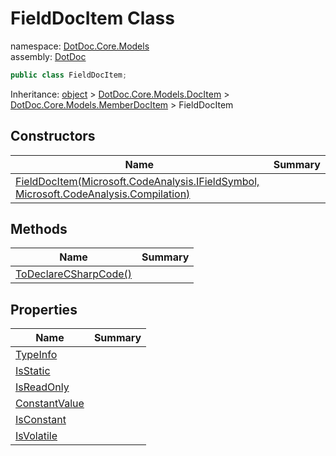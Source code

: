 ﻿# FieldDocItem Class

namespace: [DotDoc\.Core\.Models](../DotDoc.Core.Models.md)<br />
assembly: [DotDoc](../../DotDoc.md)



```csharp
public class FieldDocItem;
```

Inheritance: [object](https://docs.microsoft.com/dotnet/api/System.Object) > [DotDoc\.Core\.Models\.DocItem](../../DotDoc/DotDoc.Core.Models/DocItem.md) > [DotDoc\.Core\.Models\.MemberDocItem](../../DotDoc/DotDoc.Core.Models/MemberDocItem.md) > FieldDocItem

## Constructors

| Name | Summary |
|------|---------|
| [FieldDocItem\(Microsoft\.CodeAnalysis\.IFieldSymbol, Microsoft\.CodeAnalysis\.Compilation\)](./FieldDocItem/$ctor.md) |  |

## Methods

| Name | Summary |
|------|---------|
| [ToDeclareCSharpCode\(\)](./FieldDocItem/ToDeclareCSharpCode.md) |  |

## Properties

| Name | Summary |
|------|---------|
| [TypeInfo](./FieldDocItem/TypeInfo.md) |  |
| [IsStatic](./FieldDocItem/IsStatic.md) |  |
| [IsReadOnly](./FieldDocItem/IsReadOnly.md) |  |
| [ConstantValue](./FieldDocItem/ConstantValue.md) |  |
| [IsConstant](./FieldDocItem/IsConstant.md) |  |
| [IsVolatile](./FieldDocItem/IsVolatile.md) |  |


